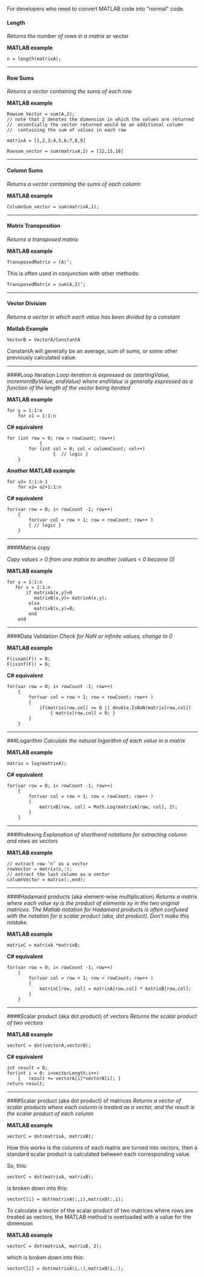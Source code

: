 
For developers who need to convert MATLAB code into "normal" code.


#### Length
*Returns the number of rows in a matrix or vector*

**MATLAB example**

```
n = length(matrixA);
```
___


#### Row Sums
*Returns a vector containing the sums of each row*

**MATLAB example**

```
Rowsum_Vector = sum(A,2);  
// note that 2 denotes the dimension in which the values are returned
//  essentially the vector returned would be an additional column 
//  containing the sum of values in each row

matrixA = [1,2,3;4,5,6;7,8,9]

Rowsum_vector = sum(matrixA,2) = [12,15,18]
```
___


#### Column Sums
*Returns a vector containing the sums of each column*

**MATLAB example**

```
ColumnSum_vector = sum(matrixA,1);
```
___


#### Matrix Transposition
*Returns a transposed matrix*

**MATLAB example**

```
TransposedMatrix = (A)’;
```

This is often used in conjunction with other methods:

```
TransposedMatrix = sum(A,2)’;
```
___


#### Vector Division
*Returns a vector in which each value has been divided by a constant*

**Matlab Example**

```
VectorB = VectorA/ConstantA
```

ConstantA will generally be an average, sum of sums, or some other previously calculated value.
___


####Loop Iteration
*Loop iteration is expressed as (startingValue, incrementByValue, endValue) where endValue is generally expressed as a function of the length of the vector being iterated*

**MATLAB example**
```
for y = 1:1:n
	for x1 = 1:1:n
```

**C# equivalent**
```
for (int row = 0; row < rowCount; row++)
            { 
		for (int col = 0; col < columnCount; col++)
               	 {  // logic }
	}
```
	
**Another MATLAB example**
```
for u2= 1:1:n-1
    for v2= u2+1:1:n
```

**C# equivalent**
```
for(var row = 0; i< rowCount -1; row++) 
	{ 
		for(var col = row + 1; row < rowCount; row++ )
		{ // logic }			
	}
```
___


####Matrix copy

*Copy values > 0 from one matrix to another (values < 0 become 0)*

**MATLAB example**
```
for y = 1:1:n
   for x = 1:1:n
       if matrixA(x,y)>0
          matrixB(x,y)= matrixA(x,y);
        else
          matrixB(x,y)=0;
        end
    end
```
___


####Data Validation
*Check for NaN or infinite values, change to 0*

**MATLAB example**
```
F(isnan(F)) = 0;
F(isinf(F)) = 0;
```

**C# equivalent**
```
for(var row = 0; i< rowCount -1; row++) 
	{ 
		for(var col = row + 1; row < rowCount; row++ )
		{ 
			if(matrix[row,col] <= 0 || double.IsNaN(matrix[row,col])
				{ matrix[row,col] = 0; }
		}			
	}
```
___


###Logarithm
*Calculate the natural logarithm of each value in a matrix*

**MATLAB example**
```
matrix = log(matrixA);
```

**C# equivalent**
```
for(var row = 0; i< rowCount -1; row++) 
	{ 
		for(var col = row + 1; row < rowCount; row++ )
		{ 
			matrixB[row, col] = Math.Log(matrixA[row, col], 2);
		}			
	}
```
___

####Indexing
*Explanation of shorthand notations for extracting column and rows as vectors*

**MATLAB example**
```
// extract row ‘n’ as a vector
rowVector = matrix(n,:);
// extract the last column as a vector
columnVector = matrix(:,end);
```
___


####Hadamard products (aka element-wise multiplication)
*Returns a matrix where each value xy is the product of elements xy in the two original matrices.
The Matlab notation for Hadamard products is often confused with the notation for a scalar product (aka, dot product).  Don’t make this mistake.*

**MATLAB example**
```
matrixC = matrixA.*matrixB;
```

**C# equivalent**
```
for(var row = 0; i< rowCount -1; row++) 
	{ 
		for(var col = row + 1; row < rowCount; row++ )
		{ 
			matrixC[row, col] = matrixA[row,col] * matrixB[row,col];
		}			
	}
```
___


####Scalar product (aka dot product) of vectors
*Returns the scalar product of two vectors*

**MATLAB example**
```
vectorC = dot(vectorA,vectorB);
```

**C# equivalent**
```
int result = 0;
for(int i = 0; i<vectorLength;i++)
	{	result += vectorA[i]*vectorB[i]; }
return result;
```
___


####Scalar product (aka dot product) of matrices 
*Returns a vector of scalar products where each column is treated as a vector, and the result is the scalar product of each column*

**MATLAB example**
```
vectorC = dot(matrixA, matrixB); 
```

How this works is the columns of each matrix are turned into vectors, then a standard scalar product is calculated between each corresponding value.

So, this:
```
vectorC = dot(matrixA, matrixB); 
```

is broken down into this:
```
vectorC[i] = dot(matrixA(:,i),matrixB(:,i);
```
 
To calculate a vector of the scalar product of two matrices where rows are treated as vectors, the MATLAB method is overloaded with a value for the dimension

**MATLAB example**
```
vectorC = dot(matrixA, matrixB, 2);
```

which is broken down into this:
```
vectorC[i] = dot(matrixA(i,:),matrixB(i,:);
```
